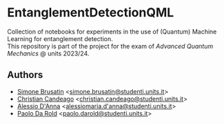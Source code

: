 # EntanglementDetectionQML

Collection of notebooks for experiments in the use of (Quantum) Machine Learning for entanglement detection.  
This repository is part of the project for the exam of _Advanced Quantum Mechanics_ @ units 2023/24.

## Authors

- [Simone Brusatin](https://github.com/Brusa99) <[simone.brusatin@studenti.units.it](mailto:simone.brusatin@studenti.units.it)>  
- [Christian Candeago](https://github.com/oooidw) <[christian.candeago@studenti.units.it](mailto:CHRISTIAN.CANDEAGO@studenti.units.it)>  
- [Alessio D'Anna](https://github.com/Alessio-DAnna) <[alessiomaria.d'anna@studenti.units.it](mailto:ALESSIOMARIA.D'ANNA@studenti.units.it)>  
- [Paolo Da Rold](https://github.com/paolodr98) <[paolo.darold@studenti.units.it](mailto:PAOLO.DAROLD@studenti.units.it)>
